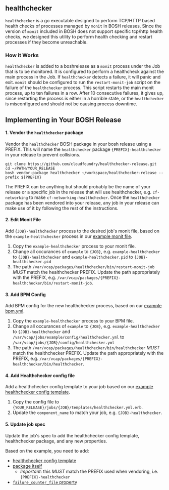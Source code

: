 ## healthchecker

`healthchecker` is a go executable designed to perform TCP/HTTP based health checks of
processes managed by `monit` in BOSH releases. Since the version of `monit` included in
BOSH does not support specific tcp/http health checks, we designed this utility to perform
health checking and restart processes if they become unreachable.

### How it Works

`healthchecker` is added to a boshrelease as a `monit` process under the Job that is to be monitored.
It is configured to perform a healthcheck against the main process in the Job. If `healthchecker`
detects a failure, it will panic and exit. `monit` should be configured to run the `restart-monit-job`
script on the failure of the `healthchecker` process. This script restarts the main monit process,
up to ten failures in a row. After 10 consecutive failures, it gives up, since restarting the process
is either in a horrible state, or the `healthchecker` is misconfigured and should not be causing
process downtime.

## Implementing in Your BOSH Release

#### 1. Vendor the `healthchecker` package
Vendor the `healthchecker` BOSH package in your bosh release using a PREFIX. This will name the `healthchecker` package `{PREFIX}-healthchecker` in your release to prevent collisions.
```
git clone https://github.com/cloudfoundry/healthchecker-release.git
cd ~/PATH/YOUR_RELEASE
bosh vendor-package healthchecker ~/workspace/healthchecker-release --prefix ${PREFIX}
```

The PREFIX can be anything but should probably be the name of your release or a specific job in the release that will use healthchecker, e.g. `cf-networking` to make `cf-networking-healthchecker`.
Once the `healthchecker` package has been vendored into your release, any job in your release can make use of it by following the rest of the instructions.

#### 2. Edit Monit File
Add `{JOB}-healthchecker` process to the desired job's monit file, based on the `example-healthchecker` process in our [example monit file](jobs/example/monit#L7-L13).

1. Copy the `example-healthchecker` process to your monit file.
1. Change all occurances of `example` to `{JOB}`, e.g. `example-healthchecker` to `{JOB}-healthchecker` and `example-healthchecker.pid` to `{JOB}-healthchecker.pid`
1. The path `/var/vcap/packages/healthchecker/bin/restart-monit-job` *MUST* match the healthchecker PREFIX. Update the path appropriately with the PREFIX, e.g. `/var/vcap/packages/{PREFIX}-healthchecker/bin/restart-monit-job`.

#### 3. Add BPM Config
Add BPM config for the new healthchecker process, based on our [example bpm.yml](jobs/example/templates/bpm.yml.erb#L7-L14).

1. Copy the `example-healthchecker` process to your BPM file.
1. Change all occurances of `example` to `{JOB}`, e.g. `example-healthchecker` to `{JOB}-healthchecker` and `/var/vcap/jobs/example/config/healthchecker.yml` to `/var/vcap/jobs/{JOB}/config/healthchecker.yml`
1. The path `/var/vcap/packages/healthchecker/bin/healthchecker` *MUST* match the healthchecker PREFIX. Update the path appropriately with the PREFIX, e.g. `/var/vcap/packages/{PREFIX}-healthchecker/bin/healthchecker`.

#### 4. Add Healthchecker config file
Add a healthchecker config template to your job based on our [example healthchecker config template](jobs/example/templates/healthchecker.yml.erb).

1. Copy the config file to `{YOUR_RELEASE}/jobs/{JOB}/templates/healthchecker.yml.erb`.
1. Update the `component_name` to match your job, e.g. `{JOB}-healthchecker`.

#### 5. Update job spec
Update the job's spec to add the healthchecker config template, healthchecker package, and any new properties.

Based on the example, you need to add:
- [healthchecker config template](jobs/example/spec#L6)
- [package itself](jobs/example/spec#L10)
  - *Important*: this *MUST* match the PREFIX used when vendoring, i.e. `{PREFIX}-healthchecker`
- [`failure_counter_file` property](jobs/example/spec#L25-L27)
